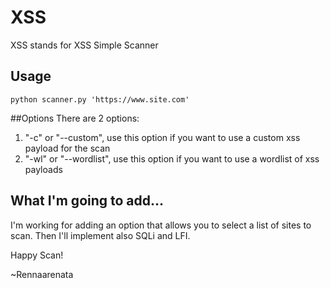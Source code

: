 # XSS
XSS stands for XSS Simple Scanner

## Usage
` python scanner.py 'https://www.site.com' `

##Options
There are 2 options:
1. "-c" or "--custom", use this option if you want to use a custom xss payload for the scan
2. "-wl" or "--wordlist", use this option if you want to use a wordlist of xss payloads

## What I'm going to add...
I'm working for adding an option that allows you to select a list of sites to scan.
Then I'll implement also SQLi and LFI.

Happy Scan!

~Rennaarenata
